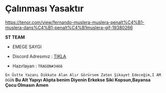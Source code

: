 # Çalınması Yasaktır

<https://tenor.com/view/fernando-muslera-muslera-penalt%C4%B1-muslera-dans%C4%B1-penalt%C4%B1muslera-gif-19380266>



**ST TEAM**

- EMEGE SAYGI 

- Discord Adresımız : [TIKLA]()

- Hazırlayan :  ``TRAGON#3466``

``En Üstte Yazanı Dikkate Alan Alır Görürsem Zaten Şikayet Edeceğim,I AM OGÜN``
**Bu Alt Yapıyı Alıpta benim Diyenin Erkekse Siki Kopsun,Bayansa Çocu Olmasın Amen**
